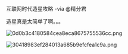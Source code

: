 互联网时代造星攻略 -via @精分君

造星真是太简单了啊。。。

![0d0b3c4180584cea8eca8675755536cc.png](https://wxlzmt.github.io/cdn1/ext/qw/groups/10009/0d0b3c4180584cea8eca8675755536cc.png)

![30418983ef284013a685b9efcfea1c9a.png](https://wxlzmt.github.io/cdn1/ext/qw/groups/10009/30418983ef284013a685b9efcfea1c9a.png)
